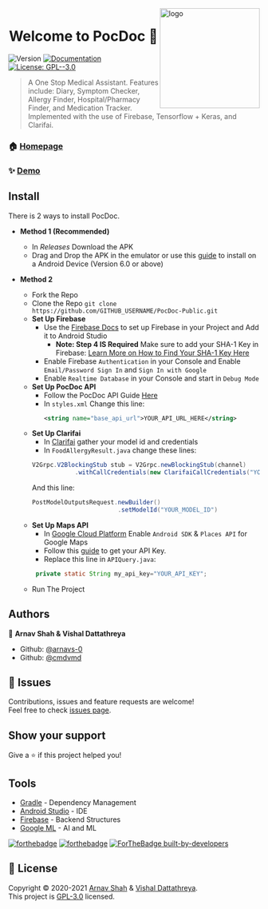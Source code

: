<img alt="logo" src="/.github/Untitled%20design%20(3).png" align="right" width="200" height="200" />

<h1 align="center">Welcome to PocDoc 👋</h1>
<p>
  <img alt="Version" src="https://img.shields.io/badge/version-1.0-blue.svg?cacheSeconds=2592000" />
  <a href="https://github.com/arnavs-0/PocDoc-Public" target="_blank">
    <img alt="Documentation" src="https://img.shields.io/badge/documentation-yes-brightgreen.svg" />
  </a>
  <a href="https://www.gnu.org/licenses/gpl-3.0.en.html" target="_blank">
    <img alt="License: GPL--3.0" src="https://img.shields.io/badge/License-GPL--3.0-yellow.svg" />
  </a>
</p>

> A One Stop Medical Assistant. Features include: Diary, Symptom Checker, Allergy Finder, Hospital/Pharmacy Finder, and Medication Tracker. Implemented with the use of Firebase, Tensorflow + Keras, and Clarifai.

### 🏠 [Homepage](https://arnavs-0.github.io/PocDoc-Client/)

### ✨ [Demo](https://www.youtube.com/watch?v=5lS15bdPwvI)

## Install

There is 2 ways to install PocDoc.
* **Method 1 (Recommended)**
    * In *Releases* Download the APK
    * Drag and Drop the APK in the emulator or use this [guide](https://www.wikihow.com/Install-APK-Files-from-a-PC-on-Android) to install on a Android Device (Version 6.0 or above)

* **Method 2**
    * Fork the Repo
    * Clone the Repo
    ```git clone https://github.com/GITHUB_USERNAME/PocDoc-Public.git```
    * **Set Up Firebase**
        * Use the [Firebase Docs](https://firebase.google.com/docs/android/setup#console) to set up Firebase in your Project and Add it to Android Studio
            * **Note: Step 4 IS Required** Make sure to add your SHA-1 Key in Firebase: [Learn More on How to Find Your SHA-1 Key Here](https://stackoverflow.com/a/34223470/13826785)
        * Enable Firebase ```Authentication``` in your Console and Enable ```Email/Password Sign In``` and ```Sign In with Google```
        * Enable ```Realtime Database``` in your Console and start in ```Debug Mode```
    * **Set Up PocDoc API**
        * Follow the PocDoc API Guide [Here](https://github.com/arnavs-0/PocDoc-API#install)
        * In ```styles.xml``` Change this line:
            ```XML 
            <string name="base_api_url">YOUR_API_URL_HERE</string>
            ```
    * **Set Up Clarifai**
        * In [Clarifai](https://www.clarifai.com/) gather your model id and credentials
        * In ```FoodAllergyResult.java``` change these lines:
        ```Java
        V2Grpc.V2BlockingStub stub = V2Grpc.newBlockingStub(channel)
                    .withCallCredentials(new ClarifaiCallCredentials("YOUR_CLARIFAI_CREDENTIALS"));
        ```
        And this line:
        ```Java
        PostModelOutputsRequest.newBuilder()
                                .setModelId("YOUR_MODEL_ID")
        ```
    * **Set Up Maps API**
        * In [Google Cloud Platform](https://cloud.google.com/) Enable ```Android SDK``` & ```Places API``` for Google Maps
        * Follow this [guide](https://developers.google.com/maps/documentation/android-sdk/get-api-key) to get your API Key.
        * Replace this line in ```APIQuery.java```:
        ```Java
         private static String my_api_key="YOUR_API_KEY";
        ```
    * Run The Project


## Authors

👤 **Arnav Shah & Vishal Dattathreya**

* Github: [@arnavs-0](https://github.com/arnavs-0)
* Github: [@cmdvmd](https://github.com/cmdvmd)

## 🤝 Issues

Contributions, issues and feature requests are welcome!<br />Feel free to check [issues page](https://github.com/arnavs-0/PocDoc-Public/issues). 

## Show your support

Give a ⭐️ if this project helped you!

## Tools

* [Gradle](https://gradle.org/) - Dependency Management
* [Android Studio](https://developer.android.com/studio) - IDE
* [Firebase](https://rometools.github.io/rome/) - Backend Structures
* [Google ML](https://developers.google.com/ml-kit) - AI and ML

[![forthebadge](https://forthebadge.com/images/badges/built-for-android.svg)](https://forthebadge.com)
[![forthebadge](https://forthebadge.com/images/badges/made-with-java.svg)](https://forthebadge.com)
[![ForTheBadge built-by-developers](http://ForTheBadge.com/images/badges/built-by-developers.svg)](https://GitHub.com/arnavs-0/)

## 📝 License

Copyright © 2020-2021 [Arnav Shah](https://github.com/arnavs-0) & [Vishal Dattathreya](https://github.com/cmdvmd).<br />
This project is [GPL-3.0](https://www.gnu.org/licenses/gpl-3.0.en.html) licensed.
